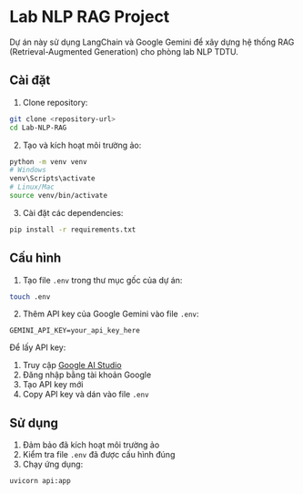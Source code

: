 # Lab NLP RAG Project

Dự án này sử dụng LangChain và Google Gemini để xây dựng hệ thống RAG (Retrieval-Augmented Generation) cho phòng lab NLP TDTU.

## Cài đặt

1. Clone repository:
```bash
git clone <repository-url>
cd Lab-NLP-RAG
```

2. Tạo và kích hoạt môi trường ảo:
```bash
python -m venv venv
# Windows
venv\Scripts\activate
# Linux/Mac
source venv/bin/activate
```

3. Cài đặt các dependencies:
```bash
pip install -r requirements.txt
```

## Cấu hình

1. Tạo file `.env` trong thư mục gốc của dự án:
```bash
touch .env
```

2. Thêm API key của Google Gemini vào file `.env`:
```
GEMINI_API_KEY=your_api_key_here
```

Để lấy API key:
1. Truy cập [Google AI Studio](https://makersuite.google.com/app/apikey)
2. Đăng nhập bằng tài khoản Google
3. Tạo API key mới
4. Copy API key và dán vào file `.env`

## Sử dụng

1. Đảm bảo đã kích hoạt môi trường ảo
2. Kiểm tra file `.env` đã được cấu hình đúng
3. Chạy ứng dụng:
```bash
uvicorn api:app
```
